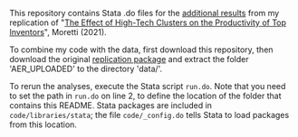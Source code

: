 This repository contains Stata .do files for the [additional results](https://michaelwiebe.com/assets/moretti/moretti_extended.pdf) from my replication of "[The Effect of High-Tech Clusters on the Productivity of Top Inventors](https://www.aeaweb.org/articles?id=10.1257/aer.20191277)", Moretti (2021).

To combine my code with the data, first download this repository, then download the original [replication package](https://www.openicpsr.org/openicpsr/project/140662/version/V1/view) and extract the folder 'AER_UPLOADED' to the directory 'data/'.

To rerun the analyses, execute the Stata script `run.do`. 
Note that you need to set the path in `run.do` on line 2, to define the location of the folder that contains this README.
Stata packages are included in `code/libraries/stata`; the file `code/_config.do` tells Stata to load packages from this location.
